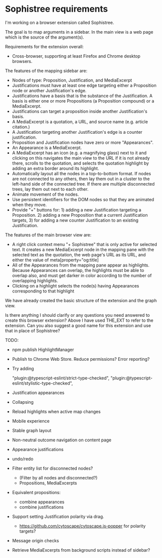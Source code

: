 # Sophistree requirements

I'm working on a browser extension called Sophistree.

The goal is to map arguments in a sidebar. In the main view is a web page which is the source of the argument(s).

Requirements for the extension overall:

- Cross-browser, supporting at least Firefox and Chrome desktop browsers.

The features of the mapping sidebar are:

- Nodes of type: Proposition, Justification, and MediaExcerpt
- Justifications must have at least one edge targeting either a Proposition node or another Justification's edge.
- Justifications have a basis that is the substance of the Justification. A basis is either one or more Propositions (a Proposition compound) or a MediaExcerpt.
- Justifications can target a proposition inside another Justification's basis.
- A MediaExcerpt is a quotation, a URL, and source name (e.g. article citation.)
- A Justification targeting another Justification's edge is a counter justification.
- Proposition and Justification nodes have zero or more "Appearances".
- An Appearance is a MediaExcerpt.
- A MediaExcerpt has an icon (e.g. a magnifying glass) next to it and clicking on this navigates the main view to the URL if it is not already there, scrolls to the quotation, and selects the quotation highlight by adding an extra border around its highlight.
- Automatically layout all the nodes in a top-to-bottom format. If nodes are not connected to any others, then lay them out in a cluster to the left-hand side of the connected tree. If there are multiple disconnected trees, lay them out next to each other.
- Animate movement of the nodes.
- Use persistent identifiers for the DOM nodes so that they are animated when they move.
- Provide "+" buttons for: 1) adding a new Justification targeting a Proposition. 2) adding a new Proposition that a current Justification targets, 3) for adding a new counter Justification to an existing Justification.

The features of the main browser view are:

- A right click context menu "+ Sophistree" that is only active for selected text. It creates a new MediaExcerpt node in the mapping pane with the selected text as the quotation, the web page's URL as its URL, and either the value of meta[property="og:title]
- All of the Appearances from the mapping pane appear as highlights. Because Appearances can overlap, the highlights must be able to overlap also, and must get darker in color according to the number of overlapping highlights.
- Clicking on a highlight selects the node(s) having Appearances corresponding to that highlight

We have already created the basic structure of the extension and the graph view.

Is there anything I should clarify or any questions you need answered to create this browser
extension? Above I have used THE_EXT to refer to the extension. Can you also suggest a good name for
this extension and use that in place of Sophistree?

TODO:

- npm publish HighlightManager
- Publish to Chrome Web Store. Reduce permissions? Error reporting?

- Try adding

  "plugin:@typescript-eslint/strict-type-checked",
  "plugin:@typescript-eslint/stylistic-type-checked",

- Justification appearances
- Collapsing
- Reload highlights when active map changes

- Mobile experience

- Stable graph layout
- Non-neutral outcome navigation on content page
- Appearance justifications
- undo/redo

- Filter entity list for disconnected nodes?
  - (Filter by all nodes and disconnected?)
  - Propositions, MediaExcerpts
- Equivalent propositions:
  - combine appearances
  - combine justifications
- Support setting Justification polarity via drag.
  - https://github.com/cytoscape/cytoscape.js-popper for polarity targets?
- Message origin checks
- Retrieve MediaExcerpts from background scripts instead of sidebar?
